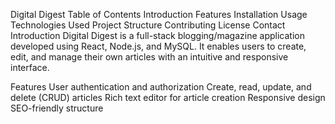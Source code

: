 Digital Digest
Table of Contents
Introduction
Features
Installation
Usage
Technologies Used
Project Structure
Contributing
License
Contact
Introduction
Digital Digest is a full-stack blogging/magazine application developed using React, Node.js, and MySQL. It enables users to create, edit, and manage their own articles with an intuitive and responsive interface.

Features
User authentication and authorization
Create, read, update, and delete (CRUD) articles
Rich text editor for article creation
Responsive design
SEO-friendly structure

